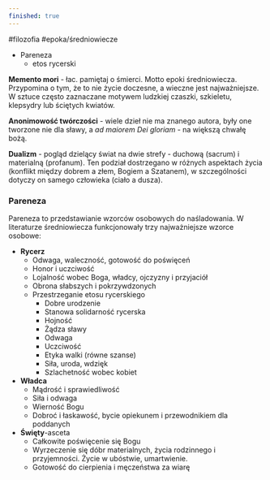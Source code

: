 ```yaml
---
finished: true
---
```

#filozofia #epoka/średniowiecze 
- Pareneza
	- etos rycerski

**Memento mori** - łac. pamiętaj o śmierci. Motto epoki średniowiecza. Przypomina o tym, że to nie życie doczesne, a wieczne jest najważniejsze. W sztuce często zaznaczane motywem ludzkiej czaszki, szkieletu, klepsydry lub ściętych kwiatów.

**Anonimowość twórczości** - wiele dzieł nie ma znanego autora, były one tworzone nie dla sławy, a *ad maiorem Dei gloriam* - na większą chwałę bożą.

**Dualizm** - pogląd dzielący świat na dwie strefy - duchową (sacrum) i materialną (profanum). Ten podział dostrzegano w różnych aspektach życia (konflikt między dobrem a złem, Bogiem a Szatanem), w szczególności dotyczy on samego człowieka (ciało a dusza).
### Pareneza
Pareneza to przedstawianie wzorców osobowych do naśladowania. W literaturze średniowiecza funkcjonowały trzy najważniejsze wzorce osobowe:
- **Rycerz**
	- Odwaga, waleczność, gotowość do poświęceń
	- Honor i uczciwość
	- Lojalność wobec Boga, władcy, ojczyzny i przyjaciół
	- Obrona słabszych i pokrzywdzonych
	- Przestrzeganie etosu rycerskiego
		- Dobre urodzenie
		- Stanowa solidarność rycerska
		- Hojność
		- Żądza sławy
		- Odwaga
		- Uczciwość
		- Etyka walki (równe szanse)
		- Siła, uroda, wdzięk
		- Szlachetność wobec kobiet
- **Władca**
	- Mądrość i sprawiedliwość
	- Siła i odwaga
	- Wierność Bogu
	- Dobroć i łaskawość, bycie opiekunem i przewodnikiem dla poddanych
- **Święty**-asceta
	- Całkowite poświęcenie się Bogu
	- Wyrzeczenie się dóbr materialnych, życia rodzinnego i przyjemności. Życie w ubóstwie, umartwienie.
	- Gotowość do cierpienia i męczeństwa za wiarę
